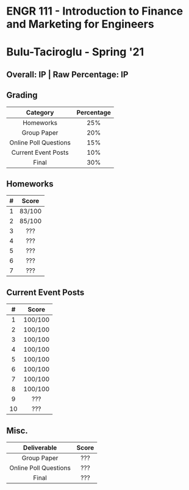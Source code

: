 # ENGR 111 - Introduction to Finance and Marketing for Engineers

# Bulu-Taciroglu - Spring '21

## Overall: IP | Raw Percentage: IP

## Grading

|       Category        | Percentage |
| :-------------------: | :--------: |
|       Homeworks       |    25%     |
|      Group Paper      |    20%     |
| Online Poll Questions |    15%     |
|  Current Event Posts  |    10%     |
|         Final         |    30%     |

## Homeworks

|  #   | Score  |
| :--: | :----: |
|  1   | 83/100 |
|  2   | 85/100 |
|  3   |  ???   |
|  4   |  ???   |
|  5   |  ???   |
|  6   |  ???   |
|  7   |  ???   |

## Current Event Posts

|  #   |  Score  |
| :--: | :-----: |
|  1   | 100/100 |
|  2   | 100/100 |
|  3   | 100/100 |
|  4   | 100/100 |
|  5   | 100/100 |
|  6   | 100/100 |
|  7   | 100/100 |
|  8   | 100/100 |
|  9   |   ???   |
|  10  |   ???   |

## Misc.

|      Deliverable      | Score |
| :-------------------: | :---: |
|      Group Paper      |  ???  |
| Online Poll Questions |  ???  |
|         Final         |  ???  |

